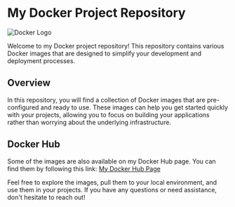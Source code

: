 # My Docker Project Repository

![Docker Logo](https://www.docker.com/wp-content/uploads/2022/03/horizontal-logo-monochromatic-white.png)

Welcome to my Docker project repository! This repository contains various Docker images that are designed to simplify your development and deployment processes. 

## Overview

In this repository, you will find a collection of Docker images that are pre-configured and ready to use. These images can help you get started quickly with your projects, allowing you to focus on building your applications rather than worrying about the underlying infrastructure.

## Docker Hub

Some of the images are also available on my Docker Hub page. You can find them by following this link: [My Docker Hub Page](https://hub.docker.com/repositories/dhruvmistry200)

Feel free to explore the images, pull them to your local environment, and use them in your projects. If you have any questions or need assistance, don't hesitate to reach out!
